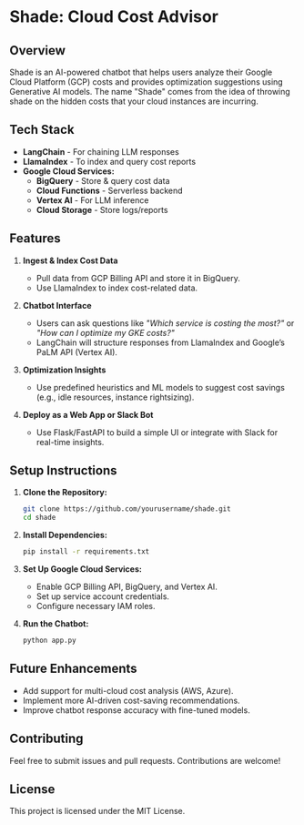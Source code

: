# Shade: Cloud Cost Advisor

## Overview
Shade is an AI-powered chatbot that helps users analyze their Google Cloud Platform (GCP) costs and provides optimization suggestions using Generative AI models. The name "Shade" comes from the idea of throwing shade on the hidden costs that your cloud instances are incurring.

## Tech Stack
- **LangChain** - For chaining LLM responses
- **LlamaIndex** - To index and query cost reports
- **Google Cloud Services:**
  - **BigQuery** - Store & query cost data
  - **Cloud Functions** - Serverless backend
  - **Vertex AI** - For LLM inference
  - **Cloud Storage** - Store logs/reports

## Features
1. **Ingest & Index Cost Data**
   - Pull data from GCP Billing API and store it in BigQuery.
   - Use LlamaIndex to index cost-related data.

2. **Chatbot Interface**
   - Users can ask questions like *"Which service is costing the most?"* or *"How can I optimize my GKE costs?"*
   - LangChain will structure responses from LlamaIndex and Google’s PaLM API (Vertex AI).

3. **Optimization Insights**
   - Use predefined heuristics and ML models to suggest cost savings (e.g., idle resources, instance rightsizing).

4. **Deploy as a Web App or Slack Bot**
   - Use Flask/FastAPI to build a simple UI or integrate with Slack for real-time insights.

## Setup Instructions
1. **Clone the Repository:**
   ```bash
   git clone https://github.com/yourusername/shade.git
   cd shade
   ```

2. **Install Dependencies:**
   ```bash
   pip install -r requirements.txt
   ```

3. **Set Up Google Cloud Services:**
   - Enable GCP Billing API, BigQuery, and Vertex AI.
   - Set up service account credentials.
   - Configure necessary IAM roles.

4. **Run the Chatbot:**
   ```bash
   python app.py
   ```

## Future Enhancements
- Add support for multi-cloud cost analysis (AWS, Azure).
- Implement more AI-driven cost-saving recommendations.
- Improve chatbot response accuracy with fine-tuned models.

## Contributing
Feel free to submit issues and pull requests. Contributions are welcome!

## License
This project is licensed under the MIT License.


